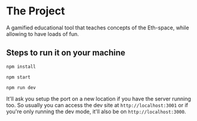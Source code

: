 # The Project
A gamified educational tool that teaches concepts of the Eth-space, while allowing to have loads of fun.

## Steps to run it on your machine
```
npm install
```
```
npm start
```
```
npm run dev
```
It'll ask you setup the port on a new location if you have the server running too. So usually you can access the dev site at `http://localhost:3001` or if you're only running the dev mode, it'll also be on `http://localhost:3000`.


